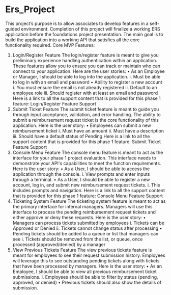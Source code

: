 # Ers_Project
This project’s purpose is to allow associates to develop features in a self-guided
environment. Completion of this project will finalize a working ERS application
before the foundations project presentation. The main goal is to build the
application into a working API that satisfies all the core functionality required.
Core MVP Features:
1. Login/Register Feature
The login/register feature is meant to give you preliminary experience handling
authentication within an application. These features allow you to ensure you can track
or maintain who can connect to your application. Here are the user stories:
• As an Employee or Manager, I should be able to log into the application.
i. Must be able to log in with an email and password
• Ability to register a new account
i. You must ensure the email is not already registered
ii. Default to an employee role
iii. Should register with at least an email and password
Here is a link to all the support content that is provided for this phase 1 feature:
Login/Register Feature Support
2. Submit Ticket Feature
The submit ticket feature is meant to guide you through input acceptance, validation,
and error handling. The ability to submit a reimbursement request ticket is the core
functionality of this application. Here is the user story:
• Employees can submit a new reimbursement ticket
i. Must have an amount
ii. Must have a description
iii. Should have a default status of Pending
Here is a link to all the support content that is provided for this phase 1 feature:
Submit Ticket Feature Support
3. Console Menu Feature
The console menu feature is meant to act as the interface for your phase 1 project
evaluation. This interface needs to demonstrate your API's capabilities to meet the
function requirements. Here is the user story:
• As a User, I should be able to access the application through the console.
i. View prompts and enter inputs through a terminal.
• As a User, I should be able to register a new account, log in, and submit new
reimbursement request tickets.
i. This includes prompts and navigation.
Here is a link to all the support content that is provided for this phase 1 feature:
Console Menu Feature Support
4. Ticketing System Feature
The ticketing system feature is meant to act as the primary interface for internal
managers. Managers will use this interface to process the pending reimbursement
request tickets and either approve or deny these requests. Here is the user story:
• Managers can process tickets submitted by employees
i. Tickets can be Approved or Denied
ii. Tickets cannot change status after processing
• Pending tickets should be added to a queue or list that managers can see
i. Tickets should be removed from the list, or queue, once processed
(approved/denied) by a manager
5. View Previous Tickets Feature
The view previous tickets feature is meant for employees to see their request
submission history. Employees will leverage this to see outstanding pending tickets
along with tickets that have been processed by managers. Here is the user story:
• As an Employee, I should be able to view all previous reimbursement ticket
submissions.
i. Employees should be able to filter by status (pending, approved, or denied)
• Previous tickets should also show the details of submission.
